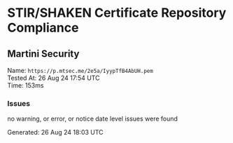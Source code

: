 # STIR/SHAKEN Certificate Repository Compliance

## Martini Security

Name: `https://p.mtsec.me/2e5a/IyypTfB4AbUH.pem`\
Tested At: 26 Aug 24 17:54 UTC\
Time: 153ms

### Issues

no warning, or error, or notice date level issues were found

Generated: 26 Aug 24 18:03 UTC